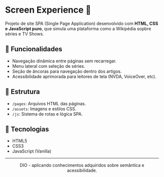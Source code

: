 # Screen Experience 🎥

Projeto de site SPA (Single Page Application) desenvolvido com **HTML, CSS e JavaScript puro**, que simula uma plataforma como a Wikipédia sopbre séries e TV Shows.

## 🔗 Funcionalidades
- Navegação dinâmica entre páginas sem recarregar.
- Menu lateral com seleção de séries.
- Seção de âncoras para navegação dentro dos artigos.
- Acessibilidade aprimorada para leitores de tela (NVDA, VoiceOver, etc).

## 📁 Estrutura
- `/pages`: Arquivos HTML das páginas.
- `/assets`: Imagens e estilos CSS.
- `/js`: Sistema de rotas e lógica SPA.

## 🚀 Tecnologias
- HTML5
- CSS3
- JavaScript (Vanilla)

***

<p align="center">DIO - aplicando conhecimentos adquiridos sobre semântica e acessibilidade.</p>